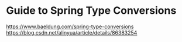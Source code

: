 # Guide to Spring Type Conversions

https://www.baeldung.com/spring-type-conversions
https://blog.csdn.net/alinyua/article/details/86383254
